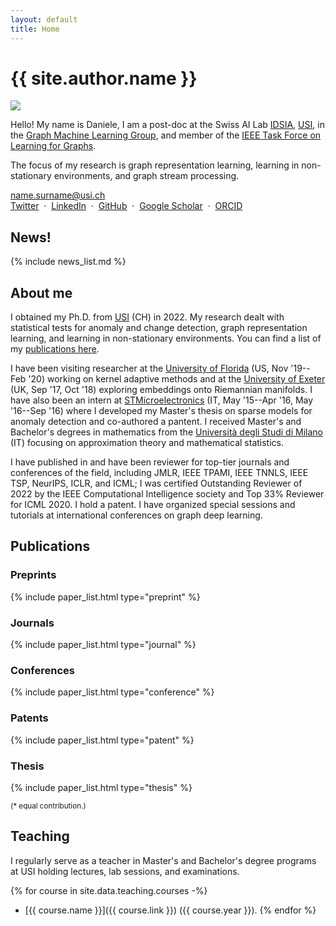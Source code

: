 ```yaml
---
layout: default
title: Home
---
```


<h1 class="landing-title">{{ site.author.name }}</h1>
<div class="profile-container">
  <img src="{{ site.baseurl }}/images/zambon_d.jpg" class="profile-floated"/>
  <p class="profile-text">
    Hello! My name is Daniele, I am a post-doc at the Swiss AI Lab <a href="https://idsia.ch">IDSIA</a>, <a href="https://usi.ch">USI</a>, in the <a href="https://gmlg.ch">Graph Machine Learning Group</a>, and member of the <a href="https://www.learning4graphs.org">IEEE Task Force on Learning for Graphs</a>.
  </p>
  <p class="profile-text">
    The focus of my research is graph representation learning, learning in non-stationary environments, and graph stream processing.
  </p>
  <p class="profile-text">
    <a href="mailto:name.surname@usi.ch"><i class="fa-solid fa-envelope"></i> name.surname@usi.ch</a>
  <br/>
    <a href="https://twitter.com/{{ site.author.twitter }}"><i class="fa-brands fa-x-twitter"></i> Twitter</a>
    &nbsp;&middot;&nbsp;
    <a href="https://www.linkedin.com/in/{{ site.author.linkedin }}"><i class="fa-brands fa-linkedin-in"></i> LinkedIn</a>
    &nbsp;&middot;&nbsp;
    <a href="https://github.com/{{ site.author.github }}"><i class="fa-brands fa-github"></i> GitHub</a>
    &nbsp;&middot;&nbsp;
    <a href="https://scholar.google.ch/citations?user={{ site.author.google_scholar }}"><i class="fa-brands fa-google-scholar"></i> Google Scholar</a>
    &nbsp;&middot;&nbsp;
    <a href="https://orcid.org/{{ site.author.orcid }}"><i class="fa-brands fa-orcid"></i> ORCID</a>
  </p>
  <div class="profile-clear"></div>
</div>


## News!

{% include news_list.md %}


## About me


I obtained my Ph.D. <i class="fa-solid fa-graduation-cap"></i> from [USI](http://inf.usi.ch) <span class="fi fi-ch"></span> (CH) in 2022.
My research dealt with statistical tests for anomaly and change detection, graph representation learning, and learning in non-stationary environments. You can find a list of my [publications here](#publications).

I have been visiting researcher at the [University of Florida](http://www.cnel.ufl.edu/) <span class="fi fi-us"></span> (US, Nov '19--Feb '20) working on kernel adaptive methods and at the [University of Exeter](http://emps.exeter.ac.uk/) <span class="fi fi-gb"></span> (UK, Sep '17, Oct '18) exploring embeddings onto Riemannian manifolds. I have also been an intern at [STMicroelectronics](https://www.st.com) <span class="fi fi-it"></span> (IT, May '15--Apr '16, May '16--Sep '16) where I developed my Master's thesis on sparse models for anomaly detection and co-authored a pantent. 
I received Master's and Bachelor's degrees in mathematics from the [Università degli Studi di Milano](http://www.matematica.unimi.it/ecm/home) <span class="fi fi-it"></span> (IT) focusing on approximation theory and mathematical statistics.

I have published in and have been reviewer for top-tier journals and conferences of the field, including JMLR, IEEE TPAMI, IEEE TNNLS, IEEE TSP, NeurIPS, ICLR, and ICML; I was certified Outstanding Reviewer of 2022 by the IEEE Computational Intelligence society and Top 33% Reviewer for ICML 2020. I hold a patent. I have organized special sessions and tutorials at international conferences on graph deep learning. 

## Publications

### Preprints

{% include paper_list.html type="preprint" %}

### Journals

{% include paper_list.html type="journal" %}

### Conferences

{% include paper_list.html type="conference" %}

### Patents

{% include paper_list.html type="patent" %}

### Thesis

{% include paper_list.html type="thesis" %}

<small>(\* equal contribution.)</small>


## Teaching 

I regularly serve as a teacher in Master's and Bachelor's degree programs at USI holding lectures, lab sessions, and examinations.   

{% for course in site.data.teaching.courses -%}
- [{{ course.name }}]({{ course.link }}) ({{ course.year }}). 
{% endfor %}

